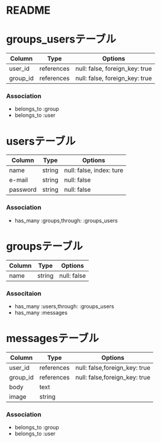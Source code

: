 # README

# groups_usersテーブル

|Column|Type|Options|
|------|----|-------|
|user_id|references|null: false, foreign_key: true|
|group_id|references|null: false, foreign_key: true|

### Association
- belongs_to :group
- belongs_to :user

# usersテーブル
|Column|Type|Options|
|------|----|-------|
|name|string|null: false, index: ture|
|e-mail|string|null: false|
|password|string|null: false|


### Association
- has_many :groups,through: :groups_users

# groupsテーブル
|Column|Type|Options|
|------|----|-------|
|name|string|null: false|

### Associtaion
- has_many :users,through: :groups_users
- has_many :messages

# messagesテーブル
|Column|Type|Options|
|------|----|-------|
|user_id|references|null: false,foreign_key: true|
|group_id|references|null: false,foreign_key: true|
|body|text|
|image|string|

### Association
- belongs_to :group
- belongs_to :user




